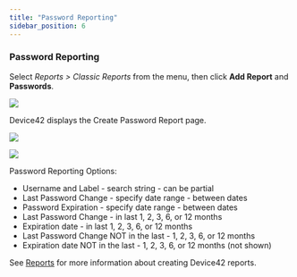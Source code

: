 ```yaml
---
title: "Password Reporting"
sidebar_position: 6
---
```


### Password Reporting

Select _Reports > Classic Reports_ from the menu, then click **Add Report** and **Passwords**.

![](/assets/images/Secrets-11-add-report-700x318.png)

Device42 displays the Create Password Report page.

![](/assets/images/Secrets-12-create-report-700x341.png)

![](/assets/images/Secrets-13-create-report-700x160.png)

Password Reporting Options:

- Username and Label - search string - can be partial
- Last Password Change - specify date range - between dates
- Password Expiration - specify date range - between dates
- Last Password Change - in last 1, 2, 3, 6, or 12 months
- Expiration date - in last 1, 2, 3, 6, or 12 months
- Last Password Change NOT in the last - 1, 2, 3, 6, or 12 months
- Expiration date NOT in the last - 1, 2, 3, 6, or 12 months (not shown)

See [Reports](reporting.md) for more information about creating Device42 reports.
